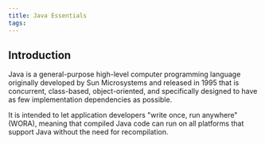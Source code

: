 ```yaml
---
title: Java Essentials
tags:
---
```

## Introduction
Java is a general-purpose high-level computer programming language originally developed by Sun Microsystems and released in 1995 that is concurrent, class-based, object-oriented, and specifically designed to have as few implementation dependencies as possible. 

It is intended to let application developers "write once, run anywhere" (WORA), meaning that compiled Java code can run on all platforms that support Java without the need for recompilation.

